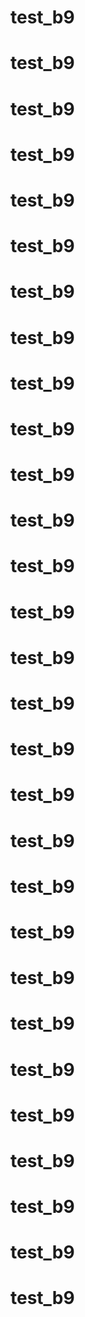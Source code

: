 # test_b9
# test_b9
# test_b9
# test_b9
# test_b9
# test_b9
# test_b9
# test_b9
# test_b9
# test_b9
# test_b9
# test_b9
# test_b9
# test_b9
# test_b9
# test_b9
# test_b9
# test_b9
# test_b9
# test_b9
# test_b9
# test_b9
# test_b9
# test_b9
# test_b9
# test_b9
# test_b9
# test_b9
# test_b9